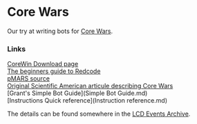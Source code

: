 Core Wars
=========

Our try at writing bots for [Core Wars](http://www.corewars.org/).

### Links

[CoreWin Download page](http://corewar.co.uk/wendell/download.htm)  
[The beginners guide to Redcode](http://vyznev.net/corewar/guide.html)  
[pMARS source](http://sourceforge.net/projects/corewar/)  
[Original Scientific American articule describing Core Wars](http://corewar.co.uk/vogtmann/first.htm)  
[Grant's Simple Bot Guide](Simple Bot Guide.md)  
[Instructions Quick reference](Instruction reference.md)

The details can be found somewhere in the [LCD Events Archive](http://leedscodedojo.github.io/archive.html).
